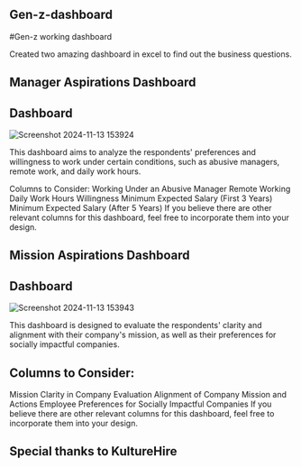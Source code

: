 ## Gen-z-dashboard
#Gen-z working dashboard

Created two amazing dashboard in excel to find out the business questions.

## Manager Aspirations Dashboard

## Dashboard
![Screenshot 2024-11-13 153924](https://github.com/user-attachments/assets/46c81ee9-f121-4f8a-83f6-e2182cec1166)



This dashboard aims to analyze the respondents' preferences and willingness to work under certain conditions, such as abusive managers, remote work, and daily work hours.

Columns to Consider:
Working Under an Abusive Manager
Remote Working
Daily Work Hours Willingness
Minimum Expected Salary (First 3 Years)
Minimum Expected Salary (After 5 Years)
If you believe there are other relevant columns for this dashboard, feel free to incorporate them into your design.

## Mission Aspirations Dashboard

## Dashboard
![Screenshot 2024-11-13 153943](https://github.com/user-attachments/assets/392bdf3e-61ec-4db1-b0c7-0b4127a6c190)


This dashboard is designed to evaluate the respondents' clarity and alignment with their company's mission, as well as their preferences for socially impactful companies.

## Columns to Consider:

Mission Clarity in Company Evaluation
Alignment of Company Mission and Actions
Employee Preferences for Socially Impactful Companies
If you believe there are other relevant columns for this dashboard, feel free to incorporate them into your design.

## Special thanks to KultureHire
